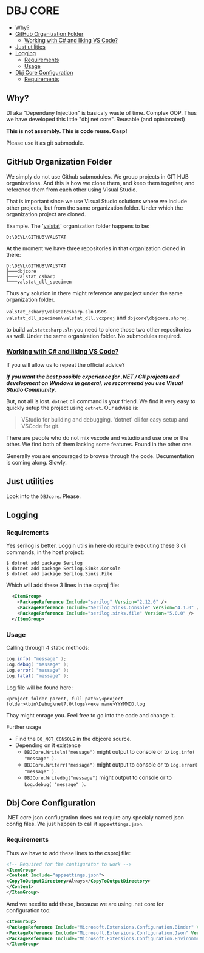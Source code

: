 <h1>DBJ CORE</h1>

- [Why?](#why)
- [GitHub Organization Folder](#github-organization-folder)
  - [Working with C# and liking VS Code?](#working-with-c-and-liking-vs-code)
- [Just utilities](#just-utilities)
- [Logging](#logging)
  - [Requirements](#requirements)
  - [Usage](#usage)
- [Dbj Core Configuration](#dbj-core-configuration)
  - [Requirements](#requirements-1)


## Why?
DI aka "Dependany Injection" is basicaly waste of time. Complex OOP. Thus we have developed this little "dbj net core". Reusable (and opinionated)

 **This is not assembly. This is code reuse. Gasp!**

 Please use it as git submodule.

## GitHub Organization Folder

We simply do not use Github submodules. We group projects in GIT HUB organizations. And this is how we clone them, and keeo them together, and reference them from each other using Visual Studio.

That is important since we use Visual Studio solutions where we include other projects, but from the same organization folder. Under which the organization project are cloned.

Example. The '[valstat](https://github.com/valstat)` organization folder happens to be: 
```
D:\DEVL\GITHUB\VALSTAT
```
At the moment we have three repositories in that organization cloned in there: 
```
D:\DEVL\GITHUB\VALSTAT
├───dbjcore
├───valstat_csharp
└───valstat_dll_specimen
```
Thus any solution in there might reference any project under the same organization folder.

`valstat_csharp\valstatcsharp.sln` uses `valstat_dll_specimen\valstat_dll.vcxproj` and `dbjcore\dbjcore.shproj`.

to build `valstatcsharp.sln` you need to clone those two other repositories as well. Under the same organization folder. No submodules required.

### [Working with C# and liking VS Code?](https://code.visualstudio.com/docs/languages/csharp)
 
If you will allow us to repeat the official advice?

 ***If you want the best possible experience for .NET / C# projects and development on Windows in general, we recommend you use Visual Studio Community.***

 But, not all is lost. `dotnet` cli command is your friend. We find it very easy to quickly setup the project using `dotnet`. Our advise is:

 > VStudio for building and debugging. 'dotnet' cli for easy setup and VSCode for git.

 There are people who do not mix vscode and vstudio and use one or the other. We find both of them lacking some features. Found in the other one.

 Generally you are encouraged to browse through the code. Decumentation is coming along. Slowly.

## Just utilities

Look into the `DBJcore`. Please.

## Logging
### Requirements
Yes serilog is better. Loggin utils in here do require executing these 3 cli commands, in the host project:

```
$ dotnet add package Serilog
$ dotnet add package Serilog.Sinks.Console
$ dotnet add package Serilog.Sinks.File
```
Which will add these 3 lines in the csproj file:
```xml
  <ItemGroup>
    <PackageReference Include="serilog" Version="2.12.0" />
    <PackageReference Include="Serilog.Sinks.Console" Version="4.1.0" />
    <PackageReference Include="serilog.sinks.file" Version="5.0.0" />
  </ItemGroup>
```
### Usage
Calling through 4 static methods:
```c#
Log.info( "message" );
Log.debug( "message" );
Log.error( "message" );
Log.fatal( "message" );
```
Log file will be found here:
```
<project folder parent, full path>\<project folder>\bin\Debug\net7.0\logs\<exe name>YYYMMDD.log
```
Thay might enrage you. Feel free to go into the code and change it. 

Further usage

- Find the `DO_NOT_CONSOLE` in the dbjcore source. 
- Depending on it existence 
  - `DBJCore.Writeln("message")` might output to console or to `Log.info( "message" )`.
  - `DBJCore.Writerr("message")` might output to console or to `Log.error( "message" )`.
  - `DBJCore.Writedbg("message")` might output to console or to `Log.debug( "message" )`.


## Dbj Core Configuration 
.NET core json confiugration does not require any specialy named json config files.
We just happen to call it `appsettings.json`. 

### Requirements

Thus we have to add these lines to the csproj file:

```xml
<!-- Required for the configurator to work -->
<ItemGroup>
<Content Include="appsettings.json">
<CopyToOutputDirectory>Always</CopyToOutputDirectory>
</Content>
</ItemGroup>
```

Amd we need to add these, because we are using .net core for configuration too:

```xml
<ItemGroup>
<PackageReference Include="Microsoft.Extensions.Configuration.Binder" Version="6.0.0" />
<PackageReference Include="Microsoft.Extensions.Configuration.Json" Version="7.0.0" />
<PackageReference Include="Microsoft.Extensions.Configuration.EnvironmentVariables" Version="7.0.0" />
</ItemGroup>
```
